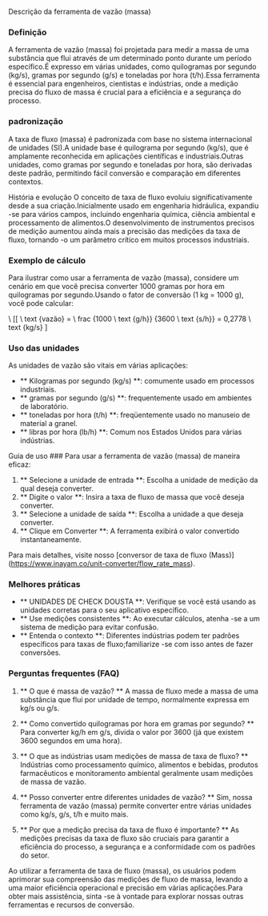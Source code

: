 Descrição da ferramenta de vazão (massa)

### Definição
A ferramenta de vazão (massa) foi projetada para medir a massa de uma substância que flui através de um determinado ponto durante um período específico.É expresso em várias unidades, como quilogramas por segundo (kg/s), gramas por segundo (g/s) e toneladas por hora (t/h).Essa ferramenta é essencial para engenheiros, cientistas e indústrias, onde a medição precisa do fluxo de massa é crucial para a eficiência e a segurança do processo.

### padronização
A taxa de fluxo (massa) é padronizada com base no sistema internacional de unidades (SI).A unidade base é quilograma por segundo (kg/s), que é amplamente reconhecida em aplicações científicas e industriais.Outras unidades, como gramas por segundo e toneladas por hora, são derivadas deste padrão, permitindo fácil conversão e comparação em diferentes contextos.

História e evolução
O conceito de taxa de fluxo evoluiu significativamente desde a sua criação.Inicialmente usado em engenharia hidráulica, expandiu -se para vários campos, incluindo engenharia química, ciência ambiental e processamento de alimentos.O desenvolvimento de instrumentos precisos de medição aumentou ainda mais a precisão das medições da taxa de fluxo, tornando -o um parâmetro crítico em muitos processos industriais.

### Exemplo de cálculo
Para ilustrar como usar a ferramenta de vazão (massa), considere um cenário em que você precisa converter 1000 gramas por hora em quilogramas por segundo.Usando o fator de conversão (1 kg = 1000 g), você pode calcular:

\ [[
\ text {vazão} = \ frac {1000 \ text {g/h}} {3600 \ text {s/h}} = 0,2778 \ text {kg/s}
\]

### Uso das unidades
As unidades de vazão são vitais em várias aplicações:
- ** Kilogramas por segundo (kg/s) **: comumente usado em processos industriais.
- ** gramas por segundo (g/s) **: frequentemente usado em ambientes de laboratório.
- ** toneladas por hora (t/h) **: freqüentemente usado no manuseio de material a granel.
- ** libras por hora (lb/h) **: Comum nos Estados Unidos para várias indústrias.

Guia de uso ###
Para usar a ferramenta de vazão (massa) de maneira eficaz:
1. ** Selecione a unidade de entrada **: Escolha a unidade de medição da qual deseja converter.
2. ** Digite o valor **: Insira a taxa de fluxo de massa que você deseja converter.
3. ** Selecione a unidade de saída **: Escolha a unidade a que deseja converter.
4. ** Clique em Converter **: A ferramenta exibirá o valor convertido instantaneamente.

Para mais detalhes, visite nosso [conversor de taxa de fluxo (Mass)] (https://www.inayam.co/unit-converter/flow_rate_mass).

### Melhores práticas
- ** UNIDADES DE CHECK DOUSTA **: Verifique se você está usando as unidades corretas para o seu aplicativo específico.
- ** Use medições consistentes **: Ao executar cálculos, atenha -se a um sistema de medição para evitar confusão.
- ** Entenda o contexto **: Diferentes indústrias podem ter padrões específicos para taxas de fluxo;familiarize -se com isso antes de fazer conversões.

### Perguntas frequentes (FAQ)

1. ** O que é massa de vazão? **
A massa de fluxo mede a massa de uma substância que flui por unidade de tempo, normalmente expressa em kg/s ou g/s.

2. ** Como convertido quilogramas por hora em gramas por segundo? **
Para converter kg/h em g/s, divida o valor por 3600 (já que existem 3600 segundos em uma hora).

3. ** O que as indústrias usam medições de massa de taxa de fluxo? **
Indústrias como processamento químico, alimentos e bebidas, produtos farmacêuticos e monitoramento ambiental geralmente usam medições de massa de vazão.

4. ** Posso converter entre diferentes unidades de vazão? **
Sim, nossa ferramenta de vazão (massa) permite converter entre várias unidades como kg/s, g/s, t/h e muito mais.

5. ** Por que a medição precisa da taxa de fluxo é importante? **
As medições precisas da taxa de fluxo são cruciais para garantir a eficiência do processo, a segurança e a conformidade com os padrões do setor.

Ao utilizar a ferramenta de taxa de fluxo (massa), os usuários podem aprimorar sua compreensão das medições de fluxo de massa, levando a uma maior eficiência operacional e precisão em várias aplicações.Para obter mais assistência, sinta -se à vontade para explorar nossas outras ferramentas e recursos de conversão.